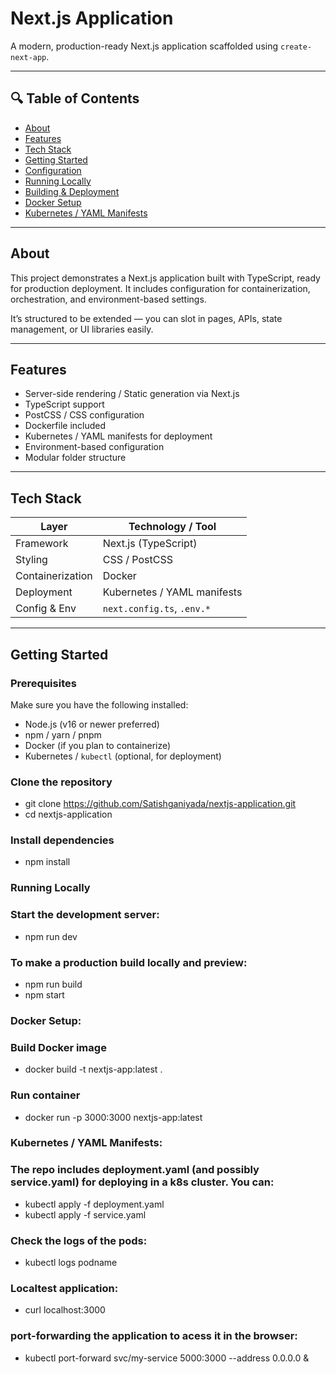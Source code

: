 # Next.js Application

A modern, production-ready Next.js application scaffolded using `create-next-app`.  

---

## 🔍 Table of Contents

- [About](#about)  
- [Features](#features)  
- [Tech Stack](#tech-stack)  
- [Getting Started](#getting-started)  
- [Configuration](#configuration)  
- [Running Locally](#running-locally)  
- [Building & Deployment](#building--deployment)  
- [Docker Setup](#docker-setup)  
- [Kubernetes / YAML Manifests](#kubernetes--yaml-manifests)  
 

---

## About

This project demonstrates a Next.js application built with TypeScript, ready for production deployment. It includes configuration for containerization, orchestration, and environment-based settings.  

It’s structured to be extended — you can slot in pages, APIs, state management, or UI libraries easily.

---

## Features

- Server-side rendering / Static generation via Next.js  
- TypeScript support  
- PostCSS / CSS configuration  
- Dockerfile included  
- Kubernetes / YAML manifests for deployment  
- Environment-based configuration  
- Modular folder structure  

---

## Tech Stack

| Layer           | Technology / Tool           |
|----------------|------------------------------|
| Framework       | Next.js (TypeScript)         |
| Styling         | CSS / PostCSS                |
| Containerization| Docker                       |
| Deployment       | Kubernetes / YAML manifests |
| Config & Env     | `next.config.ts`, `.env.*` |

---

## Getting Started

### Prerequisites

Make sure you have the following installed:

- Node.js (v16 or newer preferred)  
- npm / yarn / pnpm  
- Docker (if you plan to containerize)  
- Kubernetes / `kubectl` (optional, for deployment)  

### Clone the repository

- git clone https://github.com/Satishganiyada/nextjs-application.git
- cd nextjs-application

###  Install dependencies
- npm install

### Running Locally
### Start the development server:
- npm run dev
### To make a production build locally and preview:
- npm run build
- npm start

### Docker Setup:
### Build Docker image
- docker build -t nextjs-app:latest .

### Run container
- docker run -p 3000:3000 nextjs-app:latest

### Kubernetes / YAML Manifests:
### The repo includes deployment.yaml (and possibly service.yaml) for deploying in a k8s cluster. You can:

- kubectl apply -f deployment.yaml
- kubectl apply -f service.yaml

### Check the logs of the pods:
- kubectl logs podname

### Localtest application:
- curl localhost:3000

### port-forwarding the application to acess  it in the browser:
- kubectl port-forward svc/my-service 5000:3000 --address 0.0.0.0 &


###